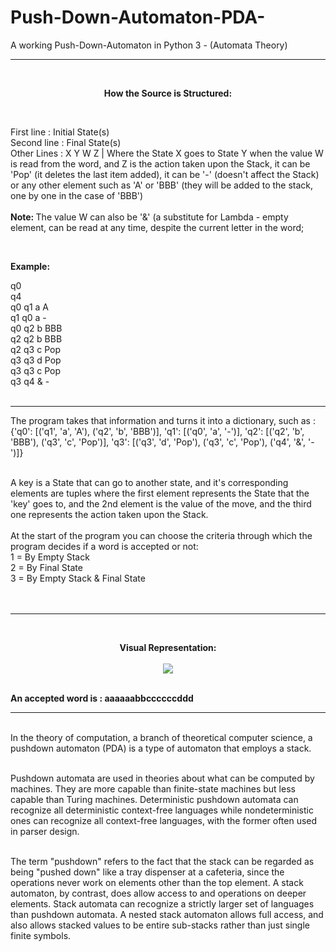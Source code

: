 # Push-Down-Automaton-PDA-
A working Push-Down-Automaton in Python 3 - (Automata Theory)
<br>
<hr>
<br>

<p align="center">
<b> How the Source is Structured: </b>
</p>

<br>

First line : Initial State(s)
<br>
Second line : Final State(s)
<br>
Other Lines : X Y W Z | Where the State X goes to State Y when the value W is read from the word, and Z is the action taken upon the Stack, it can be 'Pop' (it deletes the last item added), it can be '-' (doesn't affect the Stack) or any other element such as 'A' or 'BBB' (they will be added to the stack, one by one in the case of 'BBB')
<br>
<br>
<b> Note: </b> The value W can also be '&' (a substitute for Lambda - empty element, can be read at any time, despite the current letter in the word;
<br>

<br>

<b>Example:</b> 
<br>

q0 <br>
q4 <br>
q0 q1 a A <br>
q1 q0 a - <br>
q0 q2 b BBB <br>
q2 q2 b BBB <br>
q2 q3 c Pop <br>
q3 q3 d Pop <br>
q3 q3 c Pop <br>
q3 q4 & - <br>
<br>
<hr>
The program takes that information and turns it into a dictionary, such as : {'q0': [('q1', 'a', 'A'), ('q2', 'b', 'BBB')], 'q1': [('q0', 'a', '-')], 'q2': [('q2', 'b', 'BBB'), ('q3', 'c', 'Pop')], 'q3': [('q3', 'd', 'Pop'), ('q3', 'c', 'Pop'), ('q4', '&', '-')]}
<br> <br>

A key is a State that can go to another state, and it's corresponding elements are tuples where the first element represents the State that the 'key' goes to, and the 2nd element is the value of the move, and the third one represents the action taken upon the Stack.
<br> <br>
At the start of the program you can choose the criteria through which the program decides if a word is accepted or not: <br>
1 = By Empty Stack<br>
2 = By Final State<br>
3 = By Empty Stack & Final State<br>
<br>
<br>
<hr>
<br>
<p align="center">
<b>Visual Representation:</b>
<br>
 <br>
 <img src="https://i.gyazo.com/1b69c8b2700e42f072f2c9016e16a638.png">
 </p>
<br>
<b> An accepted word is : aaaaaabbccccccddd </b>
<br>
<hr>
<br>
In the theory of computation, a branch of theoretical computer science, a pushdown automaton (PDA) is a type of automaton that employs a stack. <br>
<br>

Pushdown automata are used in theories about what can be computed by machines. They are more capable than finite-state machines but less capable than Turing machines. Deterministic pushdown automata can recognize all deterministic context-free languages while nondeterministic ones can recognize all context-free languages, with the former often used in parser design. <br>
<br>

The term "pushdown" refers to the fact that the stack can be regarded as being "pushed down" like a tray dispenser at a cafeteria, since the operations never work on elements other than the top element. A stack automaton, by contrast, does allow access to and operations on deeper elements. Stack automata can recognize a strictly larger set of languages than pushdown automata. A nested stack automaton allows full access, and also allows stacked values to be entire sub-stacks rather than just single finite symbols.

